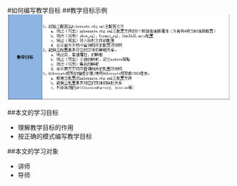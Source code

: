 #如何编写教学目标
##教学目标示例
![教学目标案例](/img/教学目标案例.png "教学目标")

##本文的学习目标
- 理解教学目标的作用
- 按正确的模式编写教学目标

##本文的学习对象
- 讲师
- 导师

